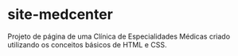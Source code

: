 # site-medcenter
 Projeto de página de uma Clínica de Especialidades Médicas criado utilizando os conceitos básicos de HTML e CSS.
